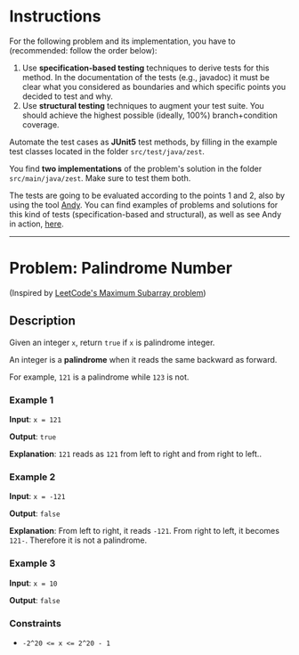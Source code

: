 <!--NO_HARDWRAPS-->

# Instructions

For the following problem and its implementation, you have to (recommended: follow the order below):

1. Use **specification-based testing** techniques to derive tests for this method. In the documentation of the tests (e.g., javadoc) it must be clear what you considered as boundaries and which specific points you decided to test and why.
2. Use **structural testing** techniques to augment your test suite. You should achieve the highest possible (ideally, 100%) branch+condition coverage.

Automate the test cases as **JUnit5** test methods, by filling in the example test classes located in the folder `src/test/java/zest`.

You find **two implementations** of the problem's solution in the folder `src/main/java/zest`. Make sure to test them both.

The tests are going to be evaluated according to the points 1 and 2, also by using the tool [Andy](https://github.com/cse1110/andy). You can find examples of problems and solutions for this kind of tests (specification-based and structural), as well as see Andy in action, [here](https://github.com/cse1110/assignments/tree/main/domain-and-structural-testing).

---

# Problem: Palindrome Number
(Inspired by [LeetCode's Maximum Subarray problem](https://leetcode.com/problems/palindrome-number/))

## Description

Given an integer `x`, return `true` if `x` is palindrome integer.

An integer is a **palindrome** when it reads the same backward as forward.

For example, `121` is a palindrome while `123` is not.


### Example 1

**Input**: `x = 121`

**Output**: `true`

**Explanation**:
`121` reads as `121` from left to right and from right to left..


### Example 2

**Input**: `x = -121`

**Output**: `false `

**Explanation**:
From left to right, it reads `-121`. From right to left, it becomes `121-`. Therefore it is not a palindrome.

### Example 3

**Input**: `x = 10`

**Output**: `false `


### Constraints
-   `-2^20 <= x <= 2^20 - 1`

